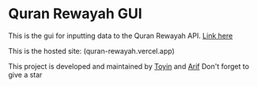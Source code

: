 # Quran Rewayah GUI

This is the gui for inputting data to the Quran Rewayah API. [Link here](hhtps;//github.com/saifuddien/quran_rewayah)

This is the hosted site: (quran-rewayah.vercel.app) 

This project is developed and maintained by [Toyin](https://github.com/Toyin5) and [Arif](https://github.com/saifuddien)
Don't forget to give a star
